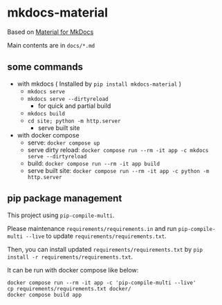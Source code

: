 # mkdocs-material

Based on [Material for MkDocs](https://squidfunk.github.io/mkdocs-material/)

Main contents are in `docs/*.md`

## some commands

- with mkdocs ( Installed by `pip install mkdocs-material` )
    - `mkdocs serve`
    - `mkdocs serve --dirtyreload`
        - for quick and partial build
    - `mkdocs build`
    - `cd site; python -m http.server`
        - serve built site
- with docker compose
    - serve: `docker compose up`
    - serve dirty reload: `docker compose run --rm -it app -c mkdocs serve --dirtyreload`
    - build: `docker compose run --rm -it app build`
    - serve built site: `docker compose run --rm -it app -c python -m http.server`

## pip package management

This project using `pip-compile-multi`.

Please maintenance `requirements/requirements.in` and run `pip-compile-multi --live` to update `requirements/requirements.txt`.

Then, you can install updated `requirements/requirements.txt` by `pip install -r requirements/requirements.txt`.

It can be run with docker compose like below:

```
docker compose run --rm -it app -c 'pip-compile-multi --live'
cp requirements/requirements.txt docker/
docker compose build app
```
